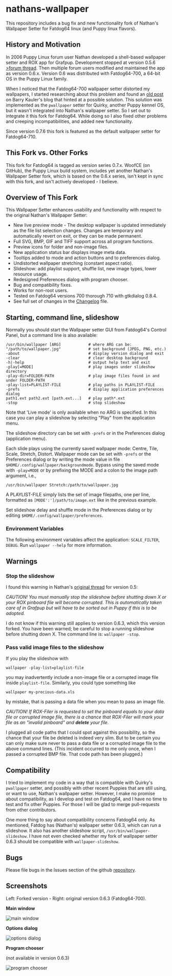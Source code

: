 # nathans-wallpaper

This repository includes a bug fix and new functionality fork of
Nathan's Wallpaper Setter for Fatdog64 linux (and Puppy linux flavors).

## History and Motivation

In 2006 Puppy Linux forum user Nathan developed a shell-based wallpaper
setter and ROX app for Grafpup. Development stopped at version 0.5.6
[>forum thread](http://www.murga-linux.com/puppy/viewtopic.php?t=69658).
Then multiple forum users modified and maintained the app as version
0.6.x. Version 0.6 was distributed with Fatdog64-700, a 64-bit OS in the
Puppy Linux family.

When I noticed that the Fatdog64-700 wallpaper setter distorted my
wallpapers, I started researching about this problem and found an [old
post](http://bkhome.org/blog/?viewDetailed=02377) on Barry Kauler's
blog that hinted at a possible solution. This solution was implemented
as the `pwallpaper` setter for Quirky, another Puppy kennel OS, but
it wasn't integrated into Nathan's wallpaper setter. So I set out to
integrate it this fork for Fatdog64. While doing so I also fixed other
problems and creeping incompatibilities, and added new functionality.

Since version 0.7.6 this fork is featured as the default wallpaper setter for
Fatdog64-710.

## This Fork vs. Other Forks

This fork for Fatdog64 is tagged as version series 0.7.x.  WoofCE (on GitHub),
the Puppy Linux build system, includes yet another Nathan's Wallpaper Setter
fork, which is based on the 0.6.x series, isn't kept in sync with this fork,
and isn't actively developed - I believe.

## Overview of This Fork

This Wallpaper Setter enhances usability and functionality with respect
to the original Nathan's Wallpaper Setter:

 * New live preview mode - The desktop wallpaper is updated immediately
   as the file list selection changes. Changes are temporary and
   automatically revert on exit, or they can be made permanent.
 * Full SVG, BMP, GIF and TIFF support across all program functions.
 * Preview icons for folder and non-image files.
 * New application status bar displays image meta data.
 * Tooltips added to mode and action buttons and to preferences dialog.
 * Undistorted wallpaper stretching (constant aspect ratio).
 * Slideshow: add playlist support, shuffle list, new image types,
   lower resource usage.
 * Redesigned Preferences dialog with program chooser.
 * Bug and compatibility fixes.
 * Works for non-root users.
 * Tested on Fatdog64 versions 700 thorough 710 with gtkdialog 0.8.4.
 * See full set of changes in the [Changelog](CHANGELOG.md) file.

## Starting, command line, slideshow

Normally you should start the Wallpaper setter GUI from Fatdog64's Control
Panel, but a command line is also available:
```
/usr/bin/wallpaper [ARG]            # where ARG can be:
"/path/to/wallpaper.jpg"            # set background (JPEG, PNG, etc.)
-about                              # display version dialog and exit
-clear                              # clear desktop background
-h|-help                            # output help text and exit
-play[=MODE]                        # play images under slideshow directory
-play-dir=FOLDER-PATH               # play image files found in and under FOLDER-PATH
-play-list=PLAYLIST-FILE            # play paths in PLAYLIST-FILE
-prefs                              # display application preferences dialog
path1.ext path2.ext [path.ext...]   # play path*.ext
-stop                               # stop slideshow
```

Note that 'Live mode' is only available when no ARG is specified. In
this case you can play a slideshow by selecting "Play" from the
application menu.

The slideshow directory can be set with `-prefs` or in the Preferences
dialog (application menu).

Each slide plays using the currently saved wallpaper mode: Centre,
Tile, Scale, Stretch, Distort.  Wallpaper mode can be set with `-prefs`
or the Preferences dialog or by writing the mode value in file
`$HOME/.config/wallpaper/backgroundmode`.  Bypass using the saved mode
with `-play=MODE` or by prefixing the MODE and a colon to the image path
argument, i.e.,
```
/usr/bin/wallpaper Stretch:/path/to/wallpaper.jpg
```

A PLAYLIST-FILE simply lists the set of image filepaths, one per line,
formatted as `[MODE':']/path/to/image.ext` like in the previous example.

Set slideshow delay and shuffle mode in the Preferences dialog or by
editing `$HOME/.config/wallpaper/preferences`.

### Environment Variables

The following environment variables affect the application:
`SCALE_FILTER`, `DEBUG`. Run `wallpaper --help` for more information.

## Warnings

### Stop the slideshow

I found this warning in Nathan's [original
thread](http://www.murga-linux.com/puppy/viewtopic.php?t=29657) for
version 0.5:

_CAUTION! You must manually stop the slideshow before shutting down X
or your ROX pinboard file will become corrupted. This is automatically
taken care of in Grafpup but will have to be sorted out in Puppy if this
is to be adopted._

I do not know if this warning still applies to version 0.6.3, which
this version forked. You have been warned; be careful to stop a
running slideshow before shutting down X. The command line is:
`wallpaper -stop`.

### Pass valid image files to the slideshow

If you play the slideshow with
```
wallpaper -play-list=playlist-file
``` 

you may inadvertently include a non-image file or a corrupted image file
inside `playlist-file`. Similarly, you could type something like
```
wallpaper my-precious-data.xls
```

by mistake, that is passing a data file when you mean to pass an image file.

_CAUTION! If ROX-Filer is requested to set the pinboard equals to your
data file or corrupted image file, there is a chance that ROX-Filer will
mark your file as an "invalid pinboard" and **delete** your file._

I plugged all code paths that I could spot against this possibility,
so the chance that your file be deleted is indeed very slim. But to be
certain you can only make sure never to pass a data file or a corrupted
image file to the above command lines. (This incident occurred to me
only once, when I passed a corrupted BMP file. That code path has been
plugged.)

## Compatibility

I tried to implement my code in a way that is compatible with Quirky's
`pwallpaper` setter, and possibly with other recent Puppies that are
still using, or want to use, Nathan's wallpaper setter. However, I make
no promise about compatibility, as I develop and test on Fatdog64, and I
have no time to test and fix other Puppies. For those I will be glad to
merge pull-requests from other contributors.

One more thing to say about compatibility concerns Fatdog64
only. As mentioned, Fatdog has (Nathan's) wallpaper setter 0.6.3,
which can run a slideshow. It also has another slideshow script,
`/usr/bin/wallpaper-slideshow`. I have not even checked whether
my fork of wallpaper setter 0.6.3 should be compatible with
`wallpaper-slideshow`.

## Bugs

Please file bugs in the Issues section of the github
[repository](https://github.com/step-/nathans-wallpaper/issues).

## Screenshots

Left: Forked version - Right: original version 0.6.3 (Fatdog64-700).

**Main window**

![main window](main-window.png)

**Options dialog**

![options dialog](options-dialog.png)

**Program chooser**

(not available in version 0.6.3)

![program chooser](program-chooser.png)

